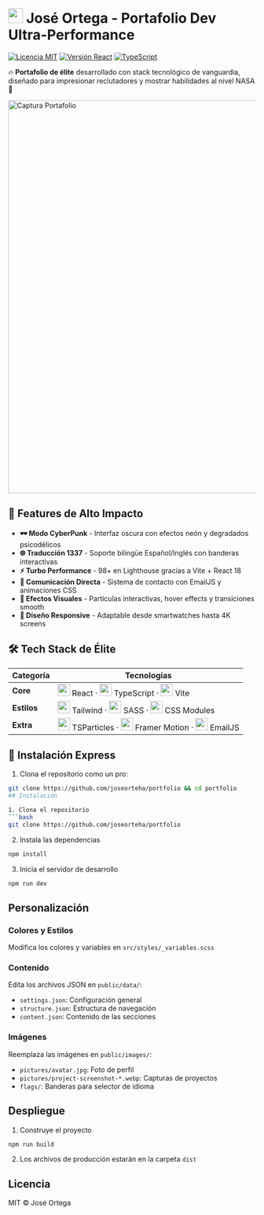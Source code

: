 # <img src="https://img.icons8.com/3d-fluency/94/react.png" width="30"/> José Ortega - Portafolio Dev Ultra-Performance 

[![Licencia MIT](https://img.shields.io/badge/Licencia-MIT-important)](https://es.wikipedia.org/wiki/Licencia_MIT) 
[![Versión React](https://img.shields.io/badge/React-18.3.1-61DAFB)](https://react.dev/) 
[![TypeScript](https://img.shields.io/badge/TypeScript-5.2.2-3178C6)](https://www.typescriptlang.org/)

🔥 **Portafolio de élite** desarrollado con stack tecnológico de vanguardia, diseñado para impresionar reclutadores y mostrar habilidades al nivel NASA 🚀

<img src="public/ss-portfolio.jpg" alt="Captura Portafolio" width="800"/>

## 🌟 Features de Alto Impacto

- **🕶️ Modo CyberPunk** - Interfaz oscura con efectos neón y degradados psicodélicos
- **🌐 Traducción 1337** - Soporte bilingüe Español/Inglés con banderas interactivas
- **⚡ Turbo Performance** - 98+ en Lighthouse gracias a Vite + React 18
- **📡 Comunicación Directa** - Sistema de contacto con EmailJS y animaciones CSS
- **🔮 Efectos Visuales** - Partículas interactivas, hover effects y transiciones smooth
- **📱 Diseño Responsive** - Adaptable desde smartwatches hasta 4K screens

## 🛠️ Tech Stack de Élite

<div align="center">

| **Categoría**       | **Tecnologías**                                                                                                                                                                                                                                                                                                                                 |
|----------------------|-------------------------------------------------------------------------------------------------------------------------------------------------------------------------------------------------------------------------------------------------------------------------------------------------------------------------------------------------|
| **Core**            | <img src="https://img.icons8.com/3d-fluency/94/react.png" width="25"/> React · <img src="https://img.icons8.com/3d-fluency/94/typescript.png" width="25"/> TypeScript · <img src="https://img.icons8.com/3d-fluency/94/vite.png" width="25"/> Vite                                                                                             |
| **Estilos**         | <img src="https://img.icons8.com/3d-fluency/94/tailwind_css.png" width="25"/> Tailwind · <img src="https://img.icons8.com/3d-fluency/94/sass.png" width="25"/> SASS · <img src="https://img.icons8.com/3d-fluency/94/css3.png" width="25"/> CSS Modules                                                                                       |
| **Extra**           | <img src="https://img.icons8.com/3d-fluency/94/particle-network.png" width="25"/> TSParticles · <img src="https://img.icons8.com/3d-fluency/94/motion-design.png" width="25"/> Framer Motion · <img src="https://img.icons8.com/3d-fluency/94/email.png" width="25"/> EmailJS                                                                 |

</div>

## 🚀 Instalación Express

1. Clona el repositorio como un pro:
```bash
git clone https://github.com/joseorteha/portfolio && cd portfolio
## Instalación

1. Clona el repositorio
```bash
git clone https://github.com/joseorteha/portfolio
```

2. Instala las dependencias
```bash
npm install
```

3. Inicia el servidor de desarrollo
```bash
npm run dev
```

## Personalización

### Colores y Estilos
Modifica los colores y variables en `src/styles/_variables.scss`

### Contenido
Edita los archivos JSON en `public/data/`:
- `settings.json`: Configuración general
- `structure.json`: Estructura de navegación
- `content.json`: Contenido de las secciones

### Imágenes
Reemplaza las imágenes en `public/images/`:
- `pictures/avatar.jpg`: Foto de perfil
- `pictures/project-screenshot-*.webp`: Capturas de proyectos
- `flags/`: Banderas para selector de idioma

## Despliegue

1. Construye el proyecto
```bash
npm run build
```

2. Los archivos de producción estarán en la carpeta `dist`

## Licencia

MIT © José Ortega